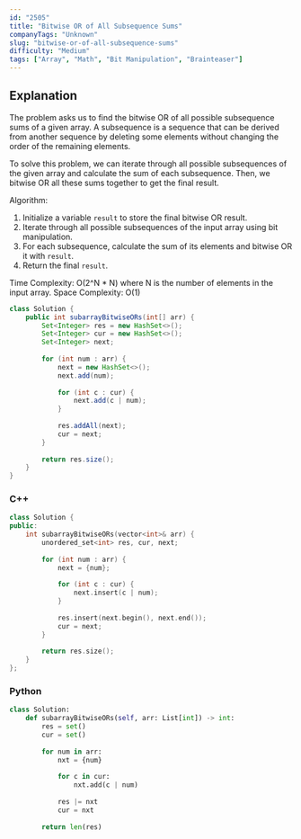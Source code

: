 ```yaml
---
id: "2505"
title: "Bitwise OR of All Subsequence Sums"
companyTags: "Unknown"
slug: "bitwise-or-of-all-subsequence-sums"
difficulty: "Medium"
tags: ["Array", "Math", "Bit Manipulation", "Brainteaser"]
---
```


## Explanation

The problem asks us to find the bitwise OR of all possible subsequence sums of a given array. A subsequence is a sequence that can be derived from another sequence by deleting some elements without changing the order of the remaining elements.

To solve this problem, we can iterate through all possible subsequences of the given array and calculate the sum of each subsequence. Then, we bitwise OR all these sums together to get the final result.

Algorithm:
1. Initialize a variable `result` to store the final bitwise OR result.
2. Iterate through all possible subsequences of the input array using bit manipulation.
3. For each subsequence, calculate the sum of its elements and bitwise OR it with `result`.
4. Return the final `result`.

Time Complexity: O(2^N * N) where N is the number of elements in the input array.
Space Complexity: O(1)
```java
class Solution {
    public int subarrayBitwiseORs(int[] arr) {
        Set<Integer> res = new HashSet<>();
        Set<Integer> cur = new HashSet<>();
        Set<Integer> next;
        
        for (int num : arr) {
            next = new HashSet<>();
            next.add(num);
            
            for (int c : cur) {
                next.add(c | num);
            }
            
            res.addAll(next);
            cur = next;
        }
        
        return res.size();
    }
}
```

### C++
```cpp
class Solution {
public:
    int subarrayBitwiseORs(vector<int>& arr) {
        unordered_set<int> res, cur, next;
        
        for (int num : arr) {
            next = {num};
            
            for (int c : cur) {
                next.insert(c | num);
            }
            
            res.insert(next.begin(), next.end());
            cur = next;
        }
        
        return res.size();
    }
};
```

### Python
```python
class Solution:
    def subarrayBitwiseORs(self, arr: List[int]) -> int:
        res = set()
        cur = set()
        
        for num in arr:
            nxt = {num}
            
            for c in cur:
                nxt.add(c | num)
            
            res |= nxt
            cur = nxt
        
        return len(res)
```